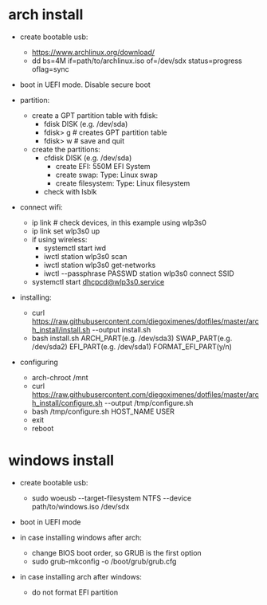 # arch install

- create bootable usb:
  - <https://www.archlinux.org/download/>
  - dd bs=4M if=path/to/archlinux.iso of=/dev/sdx status=progress oflag=sync

- boot in UEFI mode. Disable secure boot

- partition:
  - create a GPT partition table with fdisk:
    - fdisk DISK (e.g. /dev/sda)
    - fdisk> g # creates GPT partition table
    - fdisk> w # save and quit
  - create the partitions:
    - cfdisk DISK (e.g. /dev/sda)
      - create EFI: 550M EFI System
      - create swap: Type: Linux swap
      - create filesystem: Type: Linux filesystem
    - check with lsblk

- connect wifi:
  - ip link # check devices, in this example using wlp3s0
  - ip link set wlp3s0 up
  - if using wireless:
    - systemctl start iwd
    - iwctl station wlp3s0 scan
    - iwctl station wlp3s0 get-networks
    - iwctl --passphrase PASSWD station wlp3s0 connect SSID
  - systemctl start dhcpcd@wlp3s0.service

- installing:
  - curl <https://raw.githubusercontent.com/diegoximenes/dotfiles/master/arch_install/install.sh> --output install.sh
  - bash install.sh ARCH_PART(e.g. /dev/sda3) SWAP_PART(e.g. /dev/sda2) EFI_PART(e.g. /dev/sda1) FORMAT_EFI_PART(y/n)

- configuring
  - arch-chroot /mnt
  - curl <https://raw.githubusercontent.com/diegoximenes/dotfiles/master/arch_install/configure.sh> --output /tmp/configure.sh
  - bash /tmp/configure.sh HOST_NAME USER
  - exit
  - reboot

# windows install

- create bootable usb: 
  - sudo woeusb --target-filesystem NTFS --device path/to/windows.iso /dev/sdx

- boot in UEFI mode

- in case installing windows after arch: 
  - change BIOS boot order, so GRUB is the first option
  - sudo grub-mkconfig -o /boot/grub/grub.cfg

- in case installing arch after windows:
  - do not format EFI partition
